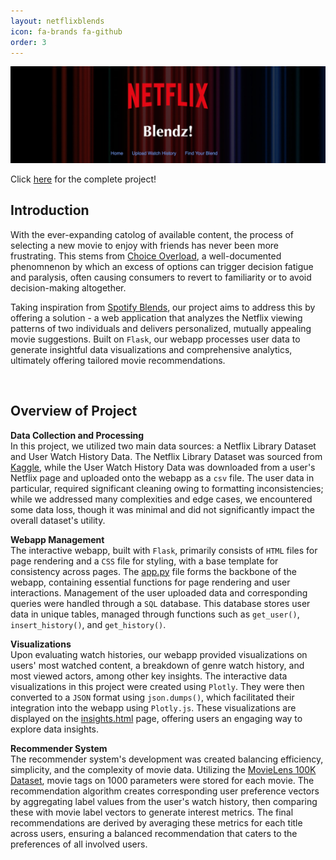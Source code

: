 ```yaml
---
layout: netflixblends
icon: fa-brands fa-github
order: 3
---
```


<div align="center">
    <img width = "900" alt="" src="/assets/img/netflixblends.jpg">
</div>

Click [here](https://github.com/praveen-bandla/netflixblends) for the complete project!


## Introduction


With the ever-expanding catolog of available content, the process of selecting a new movie to enjoy with friends has never been more frustrating. This stems from [Choice Overload](https://www.behavioraleconomics.com/resources/mini-encyclopedia-of-be/choice-overload/), a well-documented phenomnenon by which an excess of options can trigger decision fatigue and paralysis, often causing consumers to revert to familiarity or to avoid decision-making altogether.

Taking inspiration from [Spotify Blends](https://support.spotify.com/us/article/social-recommendations-in-playlists/), our project aims to address this by offering a solution - a web application that analyzes the Netflix viewing patterns of two individuals and delivers personalized, mutually appealing movie suggestions. Built on `Flask`, our webapp processes user data to generate insightful data visualizations and comprehensive analytics, ultimately offering tailored movie recommendations. 


<br>

## Overview of Project

**Data Collection and Processing** <br>
In this project, we utilized two main data sources: a Netflix Library Dataset and User Watch History Data. The Netflix Library Dataset was sourced from [Kaggle](https://www.kaggle.com/datasets/victorsoeiro/netflix-tv-shows-and-movies), while the User Watch History Data was downloaded from a user's Netflix page and uploaded onto the webapp as a `csv` file. The user data in particular, required significant cleaning owing to formatting inconsistencies; while we addressed many complexities and edge cases, we encountered some data loss, though it was minimal and did not significantly impact the overall dataset's utility.


**Webapp Management** <br>
The interactive webapp, built with `Flask`, primarily consists of `HTML` files for page rendering and a `CSS` file for styling, with a base template for consistency across pages. The [app.py](https://github.com/praveen-bandla/netflixblends/blob/main/Webapp/app.py) file forms the backbone of the webapp, containing essential functions for page rendering and user interactions. Management of the user uploaded data and corresponding queries were handled through a `SQL` database. This database stores user data in unique tables, managed through functions such as `get_user()`, `insert_history()`, and `get_history()`. 

**Visualizations** <br>
Upon evaluating watch histories, our webapp provided visualizations on users' most watched content, a breakdown of genre watch history, and most viewed actors, among other key insights. The interactive data visualizations in this project were created using `Plotly`. They were then converted to a `JSON` format using `json.dumps()`, which facilitated their integration into the webapp using `Plotly.js`. These visualizations are displayed on the [insights.html](https://github.com/praveen-bandla/netflixblends/blob/main/Webapp/templates/insights.html) page, offering users an engaging way to explore data insights.




**Recommender System** <br>
The recommender system's development was created balancing efficiency, simplicity, and the complexity of movie data. Utilizing the [MovieLens 100K Dataset](https://grouplens.org/datasets/movielens/100k/), movie tags on 1000 parameters were stored for each movie. The recommendation algorithm creates corresponding user preference vectors by aggregating label values from the user's watch history, then comparing these with movie label vectors to generate interest metrics. The final recommendations are derived by averaging these metrics for each title across users, ensuring a balanced recommendation that caters to the preferences of all involved users.

<br>
<br>

<div align="center">
    <img width = "250" alt="" src="https://user-images.githubusercontent.com/114946455/235496959-ff467f56-a595-4ddc-bf28-46f3bd9eac84.png">
</div>